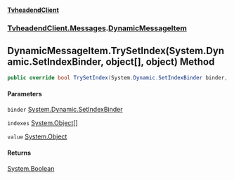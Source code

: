 #### [TvheadendClient](./index.md 'index')
### [TvheadendClient.Messages](./TvheadendClient-Messages.md 'TvheadendClient.Messages').[DynamicMessageItem](./TvheadendClient-Messages-DynamicMessageItem.md 'TvheadendClient.Messages.DynamicMessageItem')
## DynamicMessageItem.TrySetIndex(System.Dynamic.SetIndexBinder, object[], object) Method
```csharp
public override bool TrySetIndex(System.Dynamic.SetIndexBinder binder, object[] indexes, object value);
```
#### Parameters
<a name='TvheadendClient-Messages-DynamicMessageItem-TrySetIndex(System-Dynamic-SetIndexBinder_object--_object)-binder'></a>
`binder` [System.Dynamic.SetIndexBinder](https://docs.microsoft.com/en-us/dotnet/api/System.Dynamic.SetIndexBinder 'System.Dynamic.SetIndexBinder')  
  
<a name='TvheadendClient-Messages-DynamicMessageItem-TrySetIndex(System-Dynamic-SetIndexBinder_object--_object)-indexes'></a>
`indexes` [System.Object](https://docs.microsoft.com/en-us/dotnet/api/System.Object 'System.Object')[[]](https://docs.microsoft.com/en-us/dotnet/api/System.Array 'System.Array')  
  
<a name='TvheadendClient-Messages-DynamicMessageItem-TrySetIndex(System-Dynamic-SetIndexBinder_object--_object)-value'></a>
`value` [System.Object](https://docs.microsoft.com/en-us/dotnet/api/System.Object 'System.Object')  
  
#### Returns
[System.Boolean](https://docs.microsoft.com/en-us/dotnet/api/System.Boolean 'System.Boolean')  
